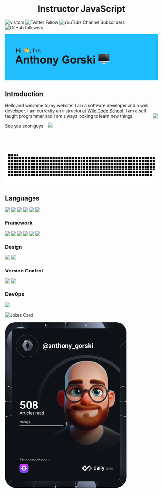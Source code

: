 <h1 align="center"> Instructor JavaScript</h1>

![visitors](https://visitor-badge.glitch.me/badge?page_id=GorskiAnthony)
![Twitter Follow](https://img.shields.io/twitter/follow/Gorski_anthony?style=social)
![YouTube Channel Subscribers](https://img.shields.io/youtube/channel/subscribers/UCWVgHNcrKtH_mTf9aMPA_4g?style=social)
![GitHub followers](https://img.shields.io/github/followers/GorskiAnthony?style=social)

<img src="https://raw.githubusercontent.com/GorskiAnthony/GorskiAnthony/master/header.png" alt="banner">

## Introduction

Hello and welcome to my website! I am a software developer and a web developer. I am currently an instructor at [Wild Code School](https://www.wildcodeschool.com/fr-FR).
I am a self-taught programmer and I am always looking to learn new things.
<a href="https://agorski.fr/" target="_blank"><img src='https://avataaars.io/?avatarStyle=Transparent&topType=NoHair&accessoriesType=Prescription02&facialHairType=BeardLight&facialHairColor=Auburn&clotheType=Hoodie&clotheColor=Heather&eyeType=Wink&eyebrowType=UpDown&mouthType=Smile&skinColor=Light'
align="right" height="125"
/></a>

See you soon guys &ensp; <img src="https://media.giphy.com/media/hvRJCLFzcasrR4ia7z/giphy.gif" width="20px">

<img src="https://raw.githubusercontent.com/GorskiAnthony/GorskiAnthony/output/github-contribution-grid-snake.svg" alt="Snake animation" />

## Languages

<p>
	<img src="https://img.shields.io/badge/html5%20-%23E34F26.svg?&style=for-the-badge&logo=html5&logoColor=white"/>
	<img src="https://img.shields.io/badge/css3%20-%231572B6.svg?&style=for-the-badge&logo=css3&logoColor=white"/>
	<img src="https://img.shields.io/badge/javascript%20-%23323330.svg?&style=for-the-badge&logo=javascript&logoColor=%23F7DF1E"/>
	<img src="https://img.shields.io/badge/TypeScript-007ACC?style=for-the-badge&logo=typescript&logoColor=white"/>
	<img src="https://img.shields.io/badge/php-%23777BB4.svg?&style=for-the-badge&logo=php&logoColor=white"/>
	<img src="https://img.shields.io/badge/markdown-%23000000.svg?&style=for-the-badge&logo=markdown&logoColor=white"/>
</p>

### Framework

<p>
	<img src="https://img.shields.io/badge/node.js%20-%2343853D.svg?&style=for-the-badge&logo=node.js&logoColor=white"/>
	<img src="https://img.shields.io/badge/express.js%20-%23404d59.svg?&style=for-the-badge"/>
	<img src="https://img.shields.io/badge/reactJS%20-%2320232a.svg?&style=for-the-badge&logo=react&logoColor=%2361DAFB"/>
	<img src="https://img.shields.io/badge/tailwindcss%20-%2338B2AC.svg?&style=for-the-badge&logo=tailwind-css&logoColor=white"/>
	<img src="https://img.shields.io/badge/bootstrap%20-%23563D7C.svg?&style=for-the-badge&logo=bootstrap&logoColor=white"/>
	<img src="https://img.shields.io/badge/jquery%20-%230769AD.svg?&style=for-the-badge&logo=jquery&logoColor=white"/>
</p>

### Design

<p>
<img src="https://img.shields.io/badge/adobe%20xd%20-%23FF26BE.svg?&style=for-the-badge&logo=adobe%20xd&logoColor=white"/>
<img src="https://img.shields.io/badge/figma%20-%23F24E1E.svg?&style=for-the-badge&logo=figma&logoColor=white"/>
</p>

### Version Control

<p>
<img src="https://img.shields.io/badge/git%20-%23F05033.svg?&style=for-the-badge&logo=git&logoColor=white"/>
<img src="https://img.shields.io/badge/github%20-%23121011.svg?&style=for-the-badge&logo=github&logoColor=white"/>
</p>

### DevOps

<p>
	<img src="https://img.shields.io/badge/docker%20-%230db7ed.svg?&style=for-the-badge&logo=docker&logoColor=white"/>
</p>

<!-- Markdown -->

![Jokes Card](https://readme-jokes.vercel.app/api)

<a href="https://app.daily.dev/Anthony_gorski"><img src="https://github.com/GorskiAnthony/GorskiAnthony/blob/master/devcard.svg" width="400" alt="AnthonyGorski's Dev Card" /></a>

